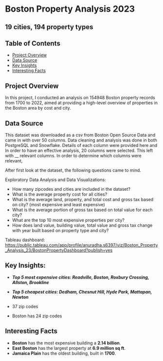# Boston Property Analysis 2023
## 19 cities, 194 property types

## Table of Contents
- [Project Overview](#projectoverview)
- [Data Source](#datasource)
- [Key Insights](#keyinsights)
- [Interesting Facts](#keyinsights)

## Project Overview

In this project, I conducted an analysis on 154948 Boston property records from 1700 to 2022, aimed at providing a high-level overview of properties in the Boston area by cost and city.

## Data Source
This dataset was downloaded as a csv from Boston Open Source Data and came in with over 50 columns.
Data cleaning and analysis was done in both PostgreSQL and Snowflake.
Details of each column were provided here and
In order to have an effective analysis, 20 columns were selected.
This left with __ relevant columns. 
In order to determine which columns were relevant, 

After first look at the dataset, the following questions came to mind.

Exploratory Data Analysis and Data Visualizations:
- How many zipcodes and cities are included in the dataset? <br>
- What is the average property cost for all cities? <br>
- What is the average land, property, and total cost and gross tax based on city? (most expensive and least expensive)  <br>
- What is the average portion of gross tax based on total value for each city? <br>
- What are the top 10 most expensive properties per city? <br>
- How does land value, building value, total value and gross tax change with year built based on property type and city? <br>

Tableau dashboard: https://public.tableau.com/app/profile/anuradha.s6397/viz/Boston_Property_Analysis_23/BostonPropertyDashboard?publish=yes

## Key Insights:

- ***Top 5 most expensive cities: Readville, Boston, Roxbury Crossing, Allston, Brookline*** <br>
- ***Top 5 cheapest cities: Dedham, Chesnut Hill, Hyde Park, Mattapan, Newton***

- 37 zip codes
- Boston has 24 zip codes

## Interesting Facts
- **Boston** has the most expensive building a **2.14 billion**.
- **East Boston** has the largest property at **6.9 million sq ft**.
- **Jamaica Plain** has the oldest building, built in **1700**.












